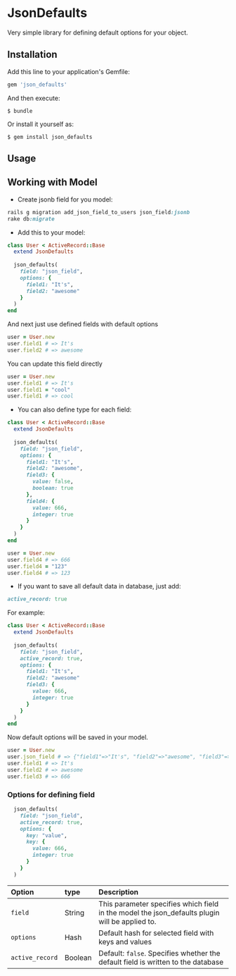 # JsonDefaults

Very simple library for defining default options for your object.

## Installation

Add this line to your application's Gemfile:

```ruby
gem 'json_defaults'
```

And then execute:

    $ bundle

Or install it yourself as:

    $ gem install json_defaults

## Usage

Working with Model
------------------------

- Create jsonb field for you model:

```ruby
rails g migration add_json_field_to_users json_field:jsonb
rake db:migrate
```

- Add this to your model:

```ruby
class User < ActiveRecord::Base
  extend JsonDefaults
  
  json_defaults(
    field: "json_field", 
    options: {
      field1: "It's",
      field2: "awesome"
    }
  )
end
```
And next just use defined fields with default options

```ruby
user = User.new
user.field1 # => It's
user.field2 # => awesome
```
You can update this field directly

```ruby
user = User.new
user.field1 # => It's
user.field1 = "cool" 
user.field1 # => cool
```

- You can also define type for each field:

```ruby
class User < ActiveRecord::Base
  extend JsonDefaults
  
  json_defaults(
    field: "json_field", 
    options: {
      field1: "It's",
      field2: "awesome",
      field3: {
        value: false,
        boolean: true
      },
      field4: {
        value: 666,
        integer: true
      }
    }
  )
end
```

```ruby
user = User.new
user.field4 # => 666
user.field4 = "123" 
user.field4 # => 123
```
- If you want to save all default data in database, just add:
```ruby
active_record: true
```

For example: 

```ruby
class User < ActiveRecord::Base
  extend JsonDefaults
  
  json_defaults(
    field: "json_field", 
    active_record: true,
    options: {
      field1: "It's",
      field2: "awesome"
      field3: {
        value: 666,
        integer: true
      }
    }
  )
end
```

Now default options will be saved in your model.

```ruby
user = User.new
user.json_field # => {"field1"=>"It's", "field2"=>"awesome", "field3"=>666}
user.field1 # => It's
user.field2 # => awesome
user.field3 # => 666
```

### Options for defining field

```ruby
  json_defaults(
    field: "json_field", 
    active_record: true,
    options: {
      key: "value",
      key: {
        value: 666,
        integer: true
      }
    }
  )
```

| Option | type | Description |
| :--- | :--- | :--- |
| `field` |String| This parameter specifies which field in the model the json_defaults plugin will be applied to. |
| `options` |Hash| Default hash for selected field with keys and values |
| `active_record` |Boolean| Default: ```false```. Specifies whether the default field is written to the database|


